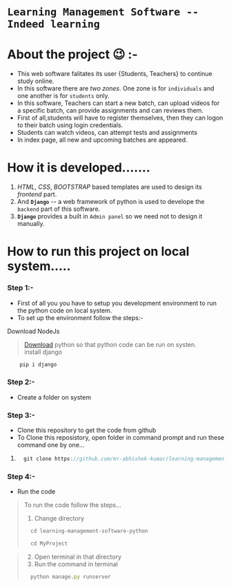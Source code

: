 # `Learning Management Software -- Indeed learning`

# About the project 😉 :-

+ This web software falitates its user {Students, Teachers} to continue study online.
+ In this software there are _two zones_. One zone is for `individuals` and one another is for `students` only.
+ In this software, Teachers can start a new batch, can upload videos for a specific batch, can provide assignments and can reviews them.
+ First of all,students will have to register themselves, then they can logon to their batch using login credentials.
+ Students can watch videos, can attempt tests and assignments 
+ In index page, all new and upcoming batches are appeared.

# How it is developed.......
1. *HTML*, *CSS*, *BOOTSTRAP* based templates are used to design its *frontend* part.
2. And **`Django`** -- a web framework of python is used to develope the `backend` part of this software.
3. **`Django`** provides a built in `Admin panel` so we need not to design it manually.


# How to run this project on local system.....

### Step 1:-
+ First of all you you have to setup you development environment to run the python code on local system.
+ To set up the environment follow the steps:-

Download NodeJs
> [Download](https://download-python.com) python so that python code can be run on systen.<br/>
> install django
``` js
    pip i django
```

### Step 2:-
+ Create a folder on system

### Step 3:-
+ Clone this repository to get the code from github
+ To Clone this reposistory, open folder in command prompt and run these command one by one...
1. ``` js
     git clone https://github.com/mr-abhishek-kumar/learning-management-software-python.git
   ```

### Step 4:-
+ Run the code
> To run the code follow the steps...
>  1. Change directory
>  ``` js
>    cd learning-management-software-python
>  ```
>  ``` js
>    cd MyProject
>  ```

>  2. Open terminal in that directory
>  3. Run the command in terminal
>  ``` js
>    python manage.py runserver
>  ```
